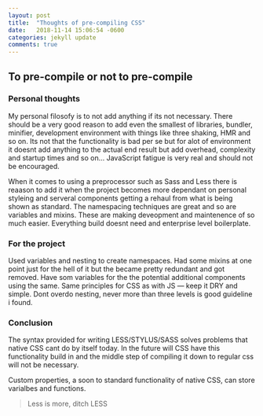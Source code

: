 ```yaml
---
layout: post
title:  "Thoughts of pre-compiling CSS"
date:   2018-11-14 15:06:54 -0600
categories: jekyll update
comments: true
---
```


## To pre-compile or not to pre-compile

### Personal thoughts
My personal filosofy is to not add anything if its not  necessary. There should be a very good reason to add even the smallest of libraries, bundler, minifier, development environment with things like three shaking, HMR and so on. Its not that the functionality is bad per se but for alot of environment it doesnt add anything to the actual end result but add overhead, complexity and startup times and so on... JavaScript fatigue is very real and should not be encouraged.

When it comes to using a preprocessor such as Sass and Less there is reaason to add it when the project becomes more dependant on personal styleing and serveral components getting a rehaul from what is being shown as standard. The namespacing techniques are great and so are variables and mixins. These are making deveopment and maintenence of so much easier. Everything build doesnt need and enterprise level boilerplate.

### For the project
Used variables and nesting to create namespaces. Had some mixins at one point just for the hell of it but the became pretty redundant and got removed. Have som variables for the the potential additional components using the same. Same principles for CSS as with JS — keep it DRY and simple. Dont overdo nesting, never more than three levels is good guideline i found.

### Conclusion
The syntax provided for writing LESS/STYLUS/SASS solves problems that native CSS cant do by itself today. In the future will CSS have this functionality build in and the middle step of compiling it down to regular css will not be necessary.

Custom properties, a soon to standard functionality of native CSS, can store varialbes and functions.

> Less is more, ditch LESS
